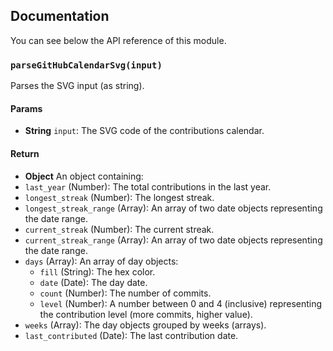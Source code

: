 ## Documentation

You can see below the API reference of this module.

### `parseGitHubCalendarSvg(input)`
Parses the SVG input (as string).

#### Params

- **String** `input`: The SVG code of the contributions calendar.

#### Return
- **Object** An object containing:
 - `last_year` (Number): The total contributions in the last year.
 - `longest_streak` (Number): The longest streak.
 - `longest_streak_range` (Array): An array of two date objects representing the date range.
 - `current_streak` (Number): The current streak.
 - `current_streak_range` (Array): An array of two date objects representing the date range.
 - `days` (Array): An array of day objects:
      - `fill` (String): The hex color.
      - `date` (Date): The day date.
      - `count` (Number): The number of commits.
      - `level` (Number): A number between 0 and 4 (inclusive) representing the contribution level (more commits, higher value).
 - `weeks` (Array): The day objects grouped by weeks (arrays).
 - `last_contributed` (Date): The last contribution date.

